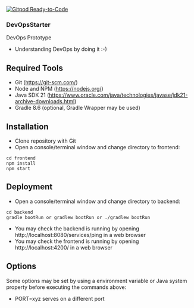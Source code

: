 [![Gitpod Ready-to-Code](https://img.shields.io/badge/Gitpod-Ready--to--Code-blue?logo=gitpod)](https://gitpod.io/from-referrer/) 

### DevOpsStarter

DevOps Prototype
* Understanding DevOps by doing it :-)

## Required Tools
* Git (https://git-scm.com/)
* Node and NPM (https://nodejs.org/)
* Java SDK 21 (https://www.oracle.com/java/technologies/javase/jdk21-archive-downloads.html)
* Gradle 8.6 (optional, Gradle Wrapper may be used)

## Installation
* Clone repository with Git
* Open a console/terminal window and change directory to frontend:
```
cd frontend
npm install
npm start
```

## Deployment
* Open a console/terminal window and change directory to backend:
```
cd backend
gradle bootRun or gradlew bootRun or ./gradlew bootRun
```
* You may check the backend is running by opening http://localhost:8080/services/ping in a web browser
* You may check the frontend is running by opening http://localhost:4200/ in a web browser

## Options
Some options may be set by using a environment variable or Java system property before executing the commands above:
* PORT=xyz serves on a different port